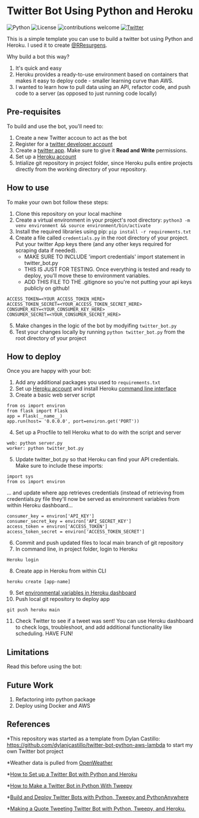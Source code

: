 # Twitter Bot Using Python and Heroku

![Python](https://img.shields.io/badge/Python-v3.8.3-brightgreen) ![License](https://img.shields.io/badge/license-MIT-blue) ![contributions welcome](https://img.shields.io/badge/contributions-welcome-brightgreen.svg?style=flat) [![Twitter](https://img.shields.io/twitter/follow/funsizeathlete.svg?style=social&label=@funsizeathlete)](https://twitter.com/funsizeathlete)

This is a simple template you can use to build a twitter bot using Python and Heroku. I used it to create [@RResurgens](https://twitter.com/RResurgens). <!--Learn how to make your own [here.]() - update this link with my own blog post once complete.-->
 
Why build a bot this way?
 
 1. It's quick and easy 
 2. Heroku provides a ready-to-use environment based on containers that makes it easy to deploy code - smaller learning curve than AWS.
 3. I wanted to learn how to pull data using an API, refactor code, and push code to a server (as opposed to just running code locally)
 
## Pre-requisites

To build and use the bot, you'll need to:
 
 1. Create a new Twitter accoun to act as the bot
 2. Register for a [twitter developer account](https://developer.twitter.com/en)  
 3. Create a [twitter app](https://developer.twitter.com/en/portal/projects-and-apps). Make sure to give it **Read and Write** permissions.
 4. Set up a [Heroku account](https://www.heroku.com/)
 5. Intialize git repository in project folder, since Heroku pulls entire projects directly from the working directory of your repository. 
 
## How to use

To make your own bot follow these steps:

1. Clone this repository on your local machine
2. Create a virtual environment in your project's root directory: `python3 -m venv environment && source environment/bin/activate`
3. Install the required libraries using pip: `pip install -r requirements.txt`
4. Create a file called `credentials.py` in the root directory of your project. Put your twitter App keys there (and any other keys required for scraping data if needed). 
    * MAKE SURE TO INCLUDE 'import credentials' import statement in twitter_bot.py
    * THIS IS JUST FOR TESTING. Once everything is tested and ready to deploy, you'll move these to environment variables.
    * ADD THIS FILE TO THE .gitignore so you're not putting your api keys publicly on github!
```
ACCESS_TOKEN=<YOUR_ACCESS_TOKEN_HERE>
ACCESS_TOKEN_SECRET=<YOUR_ACCESS_TOKEN_SECRET_HERE>
CONSUMER_KEY=<YOUR_CONSUMER_KEY_HERE>
CONSUMER_SECRET=<YOUR_CONSUMER_SECRET_HERE>
```
5. Make changes in the logic of the bot by modyifing `twitter_bot.py`
6. Test your changes locally by running `python twitter_bot.py` from the root directory of your project

## How to deploy

Once you are happy with your bot:

1. Add any additional packages you used to `requirements.txt`
2. Set up [Heroku account](https://signup.heroku.com/) and install Heroku [command line interface](https://devcenter.heroku.com/articles/heroku-cli)
3. Create a basic web server script
```
from os import environ
from flask import Flask
app = Flask(__name__)
app.run(host= '0.0.0.0', port=environ.get('PORT'))
```
4. Set up a Procfile to tell Heroku what to do with the script and server
```
web: python server.py
worker: python twitter_bot.py
```
5. Update twitter_bot.py so that Heroku can find your API credentials. Make sure to include these imports:
```
import sys
from os import environ
```
... and update where app retrieves credentials (instead of retrieving from credentials.py file they'll now be served as environment variables from within Heroku dashboard...
```
consumer_key = environ['API_KEY']
consumer_secret_key = environ['API_SECRET_KEY']
access_token = environ['ACCESS_TOKEN']
access_token_secret = environ['ACCESS_TOKEN_SECRET']
```
6. Commit and push updated files to local main branch of git repository
7. In command line, in project folder, login to Heroku
```
Heroku login
```
8. Create app in Heroku from within CLI
```
heroku create [app-name]
```
9. Set [environmental variables in Heroku dashboard](https://devcenter.heroku.com/articles/config-vars#using-the-heroku-dashboard)
10. Push local git repository to deploy app
```
git push heroku main
```
11. Check Twitter to see if a tweet was sent! You can use Heroku dashboard to check logs, troubleshoot, and add additional functionality like scheduling. HAVE FUN!

## Limitations

Read this before using the bot:

## Future Work

1. Refactoring into python package
2. Deploy using Docker and AWS

## References

*This repository was started as a template from Dylan Castillo: https://github.com/dylanjcastillo/twitter-bot-python-aws-lambda to start my own Twitter bot project

*Weather data is pulled from [OpenWeather](https://home.openweathermap.org/)

*[How to Set up a Twitter Bot with Python and Heroku](https://dev.to/emcain/how-to-set-up-a-twitter-bot-with-python-and-heroku-1n39)

*[How to Make a Twitter Bot in Python With Tweepy](https://realpython.com/twitter-bot-python-tweepy/#deploying-bots-to-a-server-using-docker)

*[Build and Deploy Twitter Bots with Python, Tweepy and PythonAnywhere](https://www.twilio.com/blog/build-deploy-twitter-bots-python-tweepy-pythonanywhere)

*[Making a Quote Tweeting Twitter Bot with Python, Tweepy, and Heroku.](https://medium.com/datadriveninvestor/making-a-quote-tweeting-twitter-bot-with-python-tweepy-and-heroku-69a11cd3f47e)



